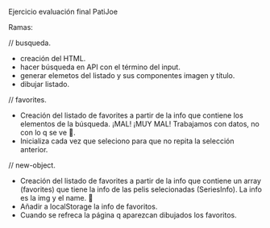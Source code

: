 Ejercicio evaluación final PatiJoe

Ramas:

// busqueda. 
  * creación del HTML.
  * hacer búsqueda en API con el término del input.
  * generar elemetos del listado y sus componentes imagen y título.
  * dibujar listado.

// favorites.
  * Creación del listado de favorites a partir de la info que contiene los elementos de la búsqueda. ¡MAL! ¡MUY MAL! Trabajamos con datos, no con lo q se ve 👊.
  * Inicializa cada vez que seleciono para que no repita la selección anterior.

// new-object.
* Creación del listado de favorites a partir de la info que contiene un array (favorites) que tiene la info de las pelis selecionadas (SeriesInfo). La info es la img y el name. 🍺
* Añadir a localStorage la info de favoritos.
* Cuando se refreca la página q aparezcan dibujados los favoritos.